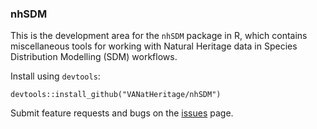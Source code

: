 ### nhSDM

This is the development area for the `nhSDM` package in R, which contains miscellaneous tools for working with Natural Heritage data in Species Distribution Modelling (SDM) workflows. 

Install using `devtools`:

```
devtools::install_github("VANatHeritage/nhSDM")
```

Submit feature requests and bugs on the [issues](https://github.com/VANatHeritage/nhSDM/issues) page.